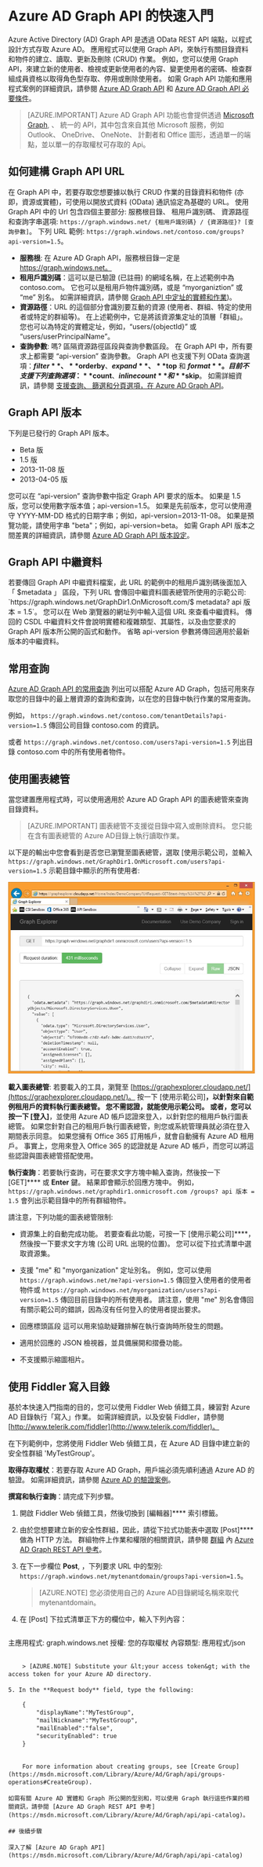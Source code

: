 <properties
   pageTitle="Azure AD Graph API 的快速入門 | Microsoft Aure"
   description="Azure Active Directory Graph API 會透過 OData REST API 端點，以程式設計方式存取 Azure AD。應用程式可以使用 Graph API，來執行有關目錄資料和物件的建立、讀取、更新及刪除 (CRUD) 作業。"
   services="active-directory"
   documentationCenter="n/a"
   authors="JimacoMS"
   manager="msmbaldwin"
   editor=""
   tags=""/>


   <tags
      ms.service="active-directory"
      ms.devlang="na"
      ms.topic="article"
      ms.tgt_pltfrm="na"
      ms.workload="identity"
      ms.date="11/17/2015"
      ms.author="v-jibran@microsoft.com"/>


# Azure AD Graph API 的快速入門

Azure Active Directory (AD) Graph API 是透過 OData REST API 端點，以程式設計方式存取 Azure AD。 應用程式可以使用 Graph API，來執行有關目錄資料和物件的建立、讀取、更新及刪除 (CRUD) 作業。 例如，您可以使用 Graph API，來建立新的使用者、檢視或更新使用者的內容、變更使用者的密碼、檢查群組成員資格以取得角色型存取、停用或刪除使用者。 如需 Graph API 功能和應用程式案例的詳細資訊，請參閱 [Azure AD Graph API](https://msdn.microsoft.com/Library/Azure/Ad/Graph/api/api-catalog) 和 [Azure AD Graph API 必要條件](https://msdn.microsoft.com/library/hh974476(Azure.100).aspx)。
> [AZURE.IMPORTANT] Azure AD Graph API 功能也會提供透過 [Microsoft Graph](https://graph.microsoft.io/), 、 統一的 API，其中包含來自其他 Microsoft 服務，例如 Outlook、 OneDrive、 OneNote、 計劃者和 Office 圖形，透過單一的端點，並以單一的存取權杖可存取的 Api。

## 如何建構 Graph API URL

在 Graph API 中，若要存取您想要據以執行 CRUD 作業的目錄資料和物件 (亦即，資源或實體)，可使用以開放式資料 (OData) 通訊協定為基礎的 URL。 使用 Graph API 中的 Url 包含四個主要部分: 服務根目錄、 租用戶識別碼、 資源路徑和查詢字串選項: `https://graph.windows.net/ {租用戶識別碼} / {資源路徑}? [查詢參數]`。 下列 URL 範例: `https://graph.windows.net/contoso.com/groups?api-version=1.5`。

- **服務根**: 在 Azure AD Graph API，服務根目錄一定是 https://graph.windows.net。
- **租用戶識別碼**：這可以是已驗證 (已註冊) 的網域名稱，在上述範例中為 contoso.com。 它也可以是租用戶物件識別碼，或是 “myorganiztion” 或 “me” 別名。 如需詳細資訊，請參閱 [Graph API 中定址的實體和作業](https://msdn.microsoft.com/Library/Azure/Ad/Graph/howto/azure-ad-graph-api-operations-overview))。
- **資源路徑**：URL 的這個部分會識別要互動的資源 (使用者、群組、特定的使用者或特定的群組等)。 在上述範例中，它是將該資源集定址的頂層「群組」。 您也可以為特定的實體定址，例如，“users/{objectId}” 或 “users/userPrincipalName”。
- **查詢參數**: 嗎? 區隔資源路徑區段與查詢參數區段。 在 Graph API 中，所有要求上都需要 “api-version” 查詢參數。 Graph API 也支援下列 OData 查詢選項：**$filter**、**$orderby**、**$expand**、**$top** 和 **$format**。 目前不支援下列查詢選項：**$count**、**$inlinecount** 和 **$skip**。 如需詳細資訊，請參閱 [支援查詢、 篩選和分頁選項，在 Azure AD Graph API](https://msdn.microsoft.com/Library/Azure/Ad/Graph/howto/azure-ad-graph-api-supported-queries-filters-and-paging-options)。

## Graph API 版本

下列是已發行的 Graph API 版本。

* Beta 版
* 1.5 版
* 2013-11-08 版
* 2013-04-05 版

您可以在 “api-version” 查詢參數中指定 Graph API 要求的版本。 如果是 1.5 版，您可以使用數字版本值；api-version=1.5。 如果是先前版本，您可以使用遵守 YYYY-MM-DD 格式的日期字串；例如，api-version=2013-11-08。 如果是預覽功能，請使用字串 "beta"；例如，api-version=beta。 如需 Graph API 版本之間差異的詳細資訊，請參閱 [Azure AD Graph API 版本設定](https://msdn.microsoft.com/Library/Azure/Ad/Graph/howto/azure-ad-graph-api-versioning)。

## Graph API 中繼資料

若要傳回 Graph API 中繼資料檔案，此 URL 的範例中的租用戶識別碼後面加入 「 $metadata 」 區段，下列 URL 會傳回中繼資料圖表總管所使用的示範公司: `https://graph.windows.net/GraphDir1.OnMicrosoft.com/$ metadata? api 版本 = 1.5`。 您可以在 Web 瀏覽器的網址列中輸入這個 URL 來查看中繼資料。 傳回的 CSDL 中繼資料文件會說明實體和複雜類型、其屬性，以及由您要求的 Graph API 版本所公開的函式和動作。 省略 api-version 參數將傳回適用於最新版本的中繼資料。

## 常用查詢

[Azure AD Graph API 的常用查詢](https://msdn.microsoft.com/Library/Azure/Ad/Graph/howto/azure-ad-graph-api-supported-queries-filters-and-paging-options#CommonQueries) 列出可以搭配 Azure AD Graph，包括可用來存取您的目錄中的最上層資源的查詢和查詢，以在您的目錄中執行作業的常用查詢。

例如， `https://graph.windows.net/contoso.com/tenantDetails?api-version=1.5` 傳回公司目錄 contoso.com 的資訊。

或者 `https://graph.windows.net/contoso.com/users?api-version=1.5` 列出目錄 contoso.com 中的所有使用者物件。

## 使用圖表總管

當您建置應用程式時，可以使用適用於 Azure AD Graph API 的圖表總管來查詢目錄資料。
> [AZURE.IMPORTANT] 圖表總管不支援從目錄中寫入或刪除資料。 您只能在含有圖表總管的 Azure AD目錄上執行讀取作業。

以下是的輸出中您會看到是否您已瀏覽至圖表總管，選取 [使用示範公司，並輸入 `https://graph.windows.net/GraphDir1.OnMicrosoft.com/users?api-version=1.5` 示範目錄中顯示的所有使用者:

![Azure AD Graph API 總管](./media/active-directory-graph-api-quickstart/screen_shot.jpg)

**載入圖表總管**: 若要載入的工具，瀏覽至 [https://graphexplorer.cloudapp.net/](https://graphexplorer.cloudapp.net/)。 按一下 [使用示範公司]****，以針對來自範例租用戶的資料執行圖表總管。 您不需認證，就能使用示範公司。 或者，您可以按一下 [登入]****，並使用 Azure AD 帳戶認證來登入，以針對您的租用戶執行圖表總管。 如果您針對自己的租用戶執行圖表總管，則您或系統管理員就必須在登入期間表示同意。 如果您擁有 Office 365 訂用帳戶，就會自動擁有 Azure AD 租用戶。 事實上，您用來登入 Office 365 的認證就是 Azure AD 帳戶，而您可以將這些認證與圖表總管搭配使用。

**執行查詢**：若要執行查詢，可在要求文字方塊中輸入查詢，然後按一下 [GET]**** 或 **Enter** 鍵。 結果即會顯示於回應方塊中。 例如， `https://graph.windows.net/graphdir1.onmicrosoft.com /groups? api 版本 = 1.5` 會列出示範目錄中的所有群組物件。

請注意，下列功能的圖表總管限制:
- 資源集上的自動完成功能。 若要查看此功能，可按一下 [使用示範公司]****，然後按一下要求文字方塊 (公司 URL 出現的位置)。 您可以從下拉式清單中選取資源集。

- 支援 "me" 和 "myorganization" 定址別名。 例如，您可以使用 `https://graph.windows.net/me?api-version=1.5` 傳回登入使用者的使用者物件或 `https://graph.windows.net/myorganization/users?api-version=1.5` 傳回目前目錄中的所有使用者。 請注意，使用 "me" 別名會傳回有關示範公司的錯誤，因為沒有任何登入的使用者提出要求。

- 回應標頭區段 這可以用來協助疑難排解在執行查詢時所發生的問題。

- 適用於回應的 JSON 檢視器，並具備展開和摺疊功能。

- 不支援顯示縮圖相片。

## 使用 Fiddler 寫入目錄

基於本快速入門指南的目的，您可以使用 Fiddler Web 偵錯工具，練習對 Azure AD 目錄執行「寫入」作業。 如需詳細資訊，以及安裝 Fiddler，請參閱 [http://www.telerik.com/fiddler](http://www.telerik.com/fiddler)。

在下列範例中，您將使用 Fiddler Web 偵錯工具，在 Azure AD 目錄中建立新的安全性群組 'MyTestGroup'。

**取得存取權杖**：若要存取 Azure AD Graph，用戶端必須先順利通過 Azure AD 的驗證。 如需詳細資訊，請參閱 [Azure AD 的驗證案例](active-directory-authentication-scenarios.md)。

**撰寫和執行查詢**：請完成下列步驟。

1. 開啟 Fiddler Web 偵錯工具，然後切換到 [編輯器]**** 索引標籤。
2. 由於您想要建立新的安全性群組，因此，請從下拉式功能表中選取 [Post]**** 做為 HTTP 方法。 群組物件上作業和權限的相關資訊，請參閱 [群組](https://msdn.microsoft.com/Library/Azure/Ad/Graph/api/entity-and-complex-type-reference#GroupEntity) 內 [Azure AD Graph REST API 參考](https://msdn.microsoft.com/Library/Azure/Ad/Graph/api/api-catalog)。
3. 在下一步欄位 **Post**, ，下列要求 URL 中的型別: `https://graph.windows.net/mytenantdomain/groups?api-version=1.5`。
    > [AZURE.NOTE] 您必須使用自己的 Azure AD目錄網域名稱來取代 mytenantdomain。

4. 在 [Post] 下拉式清單正下方的欄位中，輸入下列內容：

    ```
主應用程式: graph.windows.net
授權: 您的存取權杖
內容類型: 應用程式/json
```

    > [AZURE.NOTE] Substitute your &lt;your access token&gt; with the access token for your Azure AD directory.

5. In the **Request body** field, type the following:
```
        {
            "displayName":"MyTestGroup",
            "mailNickname":"MyTestGroup",
            "mailEnabled":"false",
            "securityEnabled": true
        }

```

    For more information about creating groups, see [Create Group](https://msdn.microsoft.com/Library/Azure/Ad/Graph/api/groups-operations#CreateGroup).

如需有關 Azure AD 實體和 Graph 所公開的型別和，可以使用 Graph 執行這些作業的相關資訊，請參閱 [Azure AD Graph REST API 參考](https://msdn.microsoft.com/Library/Azure/Ad/Graph/api/api-catalog)。

## 後續步驟

深入了解 [Azure AD Graph API](https://msdn.microsoft.com/Library/Azure/Ad/Graph/api/api-catalog)





